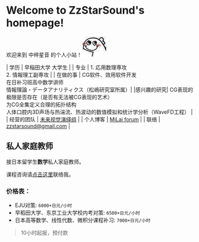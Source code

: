 # Welcome to ZzStarSound's homepage!

欢迎来到 中梓星音 的个人小站！![cook_dragon](smile_dragon.jpg)

| 学历 | 早稲田大学 大学生 |
| 专业 | 1. 応用数理専攻 <br> 2. 情報理工副専攻 |
| 在做的事 |  CG软件、效用软件开发 <br> 在日补习班高中数学讲师 <br> 情報理論・データアナリティクス（松嶋研究室所属）|
|感兴趣的研究| CG表现的极限是否存在（是否有无法被CG表现的艺术） <br> 为CG全集定义合理的拓扑结构 <br> 人体口腔内3D声场与热湍流、热波动的数值模拟和统计学分析（WaveFD工程） |
| 经营的团队 | [未来视觉演绎组](https://milai.tech) |
| 个人博客 | [MiLai forum](https://world.milai.tech) |
| 联络 | [zzstarsound@gmail.com](mailto:zzstarsound@gmail.com) |

## 私人家庭教师

接日本留学生**数学**私人家庭教师。

课程咨询请[点击这里](mailto:zzstarsound@gmail.com?subject=%E6%97%A5%E6%9C%AC%E7%95%99%E5%AD%A6%E7%A7%81%E6%95%99%E8%AF%BE%E7%A8%8B%E5%92%A8%E8%AF%A2&body=%E9%98%AE%E8%80%81%E5%B8%88%EF%BC%8C%E4%BD%A0%E5%A5%BD%EF%BC%81%0A%0A%E6%88%91%E6%98%AF%EF%BC%9A%0A%E6%88%91%E6%83%B3%E5%92%A8%E8%AF%A2%EF%BC%9A%0A%0A%E6%88%91%E7%9A%84%E8%81%94%E7%B3%BB%E6%96%B9%E5%BC%8F%EF%BC%9A)联络我。

### 价格表：

- EJU对策: `6000+日元/小时`
- 早稻田大学、东京工业大学校内考对策: `6500+日元/小时`
- 日本高等数学、线性代数、微积分课程补习: `7000+日元/小时`

> 10小时起报，预付款


